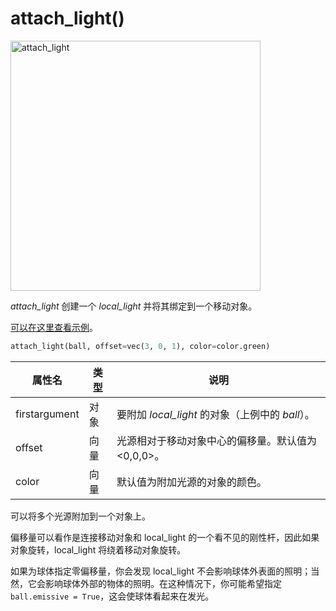 # attach_light()

<img src="https://cdn.phycat.cn/localediter/202405181729012.png" alt="attach_light" width="400"/>

*attach_light* 创建一个 *local_light* 并将其绑定到一个移动对象。

[可以在这里查看示例](https://www.glowscript.org/#/user/GlowScriptDemos/folder/Examples/program/BoxLightTest)。

```python
attach_light(ball, offset=vec(3, 0, 1), color=color.green)
```

| 属性名        | 类型     | 说明                                                                                           |
|---------------|----------|------------------------------------------------------------------------------------------------|
| firstargument | 对象     | 要附加 *local_light* 的对象（上例中的 *ball*）。                                               |
| offset        | 向量     | 光源相对于移动对象中心的偏移量。默认值为 <0,0,0>。                                             |
| color         | 向量     | 默认值为附加光源的对象的颜色。                                                                 |

可以将多个光源附加到一个对象上。

偏移量可以看作是连接移动对象和 local_light 的一个看不见的刚性杆，因此如果对象旋转，local_light 将绕着移动对象旋转。

如果为球体指定零偏移量，你会发现 local_light 不会影响球体外表面的照明；当然，它会影响球体外部的物体的照明。在这种情况下，你可能希望指定 `ball.emissive = True`，这会使球体看起来在发光。
